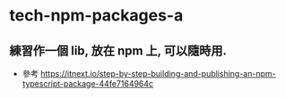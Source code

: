 # tech-npm-packages-a
## 練習作一個 lib, 放在 npm 上, 可以隨時用.
- 參考 https://itnext.io/step-by-step-building-and-publishing-an-npm-typescript-package-44fe7164964c
